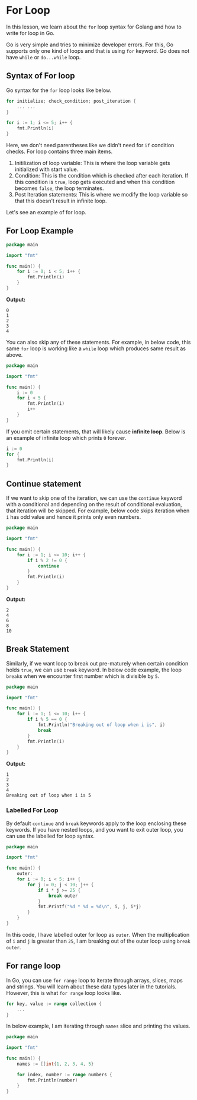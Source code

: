 # For Loop

In this lesson, we learn about the `for` loop syntax for Golang and how to write for loop in Go.

Go is very simple and tries to minimize developer errors. For this, Go supports only one kind of loops and that is using `for` keyword. Go does not have `while` or `do...while` loop.

## Syntax of For loop

Go syntax for the `for` loop looks like below.

```go
for initialize; check_condition; post_iteration {
    ... ...
}

for i := 1; i <= 5; i++ {
    fmt.Println(i)
}
```

Here, we don't need parentheses like we didn't need for `if` condition checks. For loop contains three main items. 
1. Initilization of loop variable: This is where the loop variable gets initialized with start value.
2. Condition: This is the condition which is checked after each iteration. If this condition is `true`, loop gets executed and when this condition becomes `false`, the loop terminates.
3. Post Iteration statements: This is where we modify the loop variable so that this doesn't result in infinite loop.

Let's see an example of for loop.

## For Loop Example

```go
package main

import "fmt"

func main() {
	for i := 0; i < 5; i++ {
		fmt.Println(i)
	}
}
```

**Output:**
```output{lineNos=false }
0
1
2
3
4
```


You can also skip any of these statements. For example, in below code, this same `for` loop is working like a `while` loop which produces same result as above.

```go
package main

import "fmt"

func main() {
	i := 0
	for i < 5 {
		fmt.Println(i)
		i++
	}
}
```

If you omit certain statements, that will likely cause **infinite loop**. Below is an example of infinite loop which prints `0` forever.

```go
i := 0
for {
    fmt.Println(i)
}
```

## Continue statement

If we want to skip one of the iteration, we can use the `continue` keyword with a conditional and depending on the result of conditional evaluation, that iteration will be skipped. For example, below code skips iteration when `i` has odd value and hence it prints only even numbers.

```go
package main

import "fmt"

func main() {
	for i := 1; i <= 10; i++ {
		if i % 2 != 0 {
			continue
		}
		fmt.Println(i)
	}
}
```

**Output:**
```output{ lineNos=false }
2
4
6
8
10
```

## Break Statement

Similarly, if we want loop to break out pre-maturely when certain condition holds `true`, we can use `break` keyword.
In below code example, the loop `break`s when we encounter first number which is divisible by `5`.

```go
package main

import "fmt"

func main() {
	for i := 1; i <= 10; i++ {
		if i % 5 == 0 {
			fmt.Println("Breaking out of loop when i is", i)
			break
		}
		fmt.Println(i)
	}
}
```

**Output:**
```output{ lineNos=false }
1
2
3
4
Breaking out of loop when i is 5
```

### Labelled For Loop

By default `continue` and `break` keywords apply to the loop enclosing these keywords. If you have nested loops, and you want to exit outer loop, you can use the labelled for loop syntax.

```go
package main

import "fmt"

func main() {
	outer:
	for i := 0; i < 5; i++ {
		for j := 0; j < 10; j++ {
			if i * j >= 25 {
				break outer
			}
			fmt.Printf("%d * %d = %d\n", i, j, i*j)
		}
	}
}
```

In this code, I have labelled outer for loop as `outer`. When the multiplication of `i` and `j` is greater than `25`, I am breaking out of the outer loop using `break outer`.

## For range loop

In Go, you can use `for range` loop to iterate through arrays, slices, maps and strings. You will learn about these data types later in the tutorials. However, this is what `for range` loop looks like.

```go
for key, value := range collection {
	...
}
```

In below example, I am iterating through `names` slice and printing the values.

```go
package main

import "fmt"

func main() {
	names := []int{1, 2, 3, 4, 5}

	for index, number := range numbers {
		fmt.Println(number)
	}
}
```
